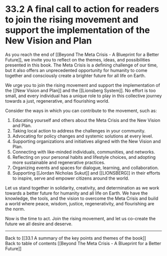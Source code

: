 # 33.2 A final call to action for readers to join the rising movement and support the implementation of the New Vision and Plan

As you reach the end of [[Beyond The Meta Crisis - A Blueprint for a Better Future]], we invite you to reflect on the themes, ideas, and possibilities presented in this book. The Meta Crisis is a defining challenge of our time, but it also offers an unprecedented opportunity for humanity to come together and consciously create a brighter future for all life on Earth.

We urge you to join the rising movement and support the implementation of the [[New Vision and Plan]] and the [[Lionsberg System]]. No effort is too small, and every individual has a unique role to play in this collective journey towards a just, regenerative, and flourishing world.

Consider the ways in which you can contribute to the movement, such as:

1.  Educating yourself and others about the Meta Crisis and the New Vision and Plan.
2.  Taking local action to address the challenges in your community.
3.  Advocating for policy changes and systemic solutions at every level.
4.  Supporting organizations and initiatives aligned with the New Vision and Plan.
5.  Connecting with like-minded individuals, communities, and networks.
6.  Reflecting on your personal habits and lifestyle choices, and adopting more sustainable and regenerative practices.
7.  Organizing events and spaces for dialogue, learning, and collaboration. 
8. Supporting [[Jordan Nicholas Sukut]] and [[LIONSBERG]] in their efforts to inspire, serve and empower citizens around the world. 

Let us stand together in solidarity, creativity, and determination as we work towards a better future for humanity and all life on Earth. We have the knowledge, the tools, and the vision to overcome the Meta Crisis and build a world where peace, wisdom, justice, regenerativity, and flourishing are the norm.

Now is the time to act. Join the rising movement, and let us co-create the future we all desire and deserve.

---

Back to [[33.1 A summary of the key points and themes of the book]]  
Back to table of contents [[Beyond The Meta Crisis - A Blueprint for a Better Future]]